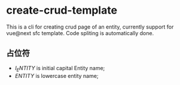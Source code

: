 # create-crud-template
This is a cli for creating crud page of an entity, currently support for vue@next sfc template. Code spliting is automatically done.

## 占位符

- $I_ENTITY$ is initial capital Entity name;
- $ENTITY$ is lowercase entity name;